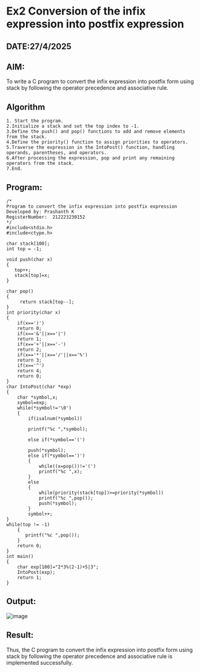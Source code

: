 # Ex2 Conversion of the infix expression into postfix expression
## DATE:27/4/2025
## AIM:
To write a C program to convert the infix expression into postfix form using stack by following the operator precedence and associative rule.

## Algorithm
```
1. Start the program.
2.Initialize a stack and set the top index to -1.
3.Define the push() and pop() functions to add and remove elements from the stack.
4.Define the priority() function to assign priorities to operators.
5.Traverse the expression in the IntoPost() function, handling operands, parentheses, and operators.
6.After processing the expression, pop and print any remaining operators from the stack.
7.End.
  ```

## Program:
```
/*
Program to convert the infix expression into postfix expression
Developed by: Prashanth K
RegisterNumber:  212223230152
*/
#include<stdio.h>
#include<ctype.h>

char stack[100];
int top = -1;

void push(char x)
{
   top++;
   stack[top]=x;
}

char pop()
{
     return stack[top--];
}
int priority(char x)
{
    if(x==')')
    return 0;
    if(x=='&'||x=='|')
    return 1;
    if(x=='+'||x=='-')
    return 2;
    if(x=='*'||x=='/'||x=='%')
    return 3;
    if(x=='^')
    return 4;
    return 0;
}
char IntoPost(char *exp)
{
    char *symbol,x;
    symbol=exp;
    while(*symbol!='\0')
    {
        if(isalnum(*symbol))
        
        printf("%c ",*symbol);
        
        else if(*symbol=='(')
        
        push(*symbol);
        else if(*symbol==')')
        {
            while((x=pop())!='(')
            printf("%c ",x);
        }
        else
        {
            while(priority(stack[top])>=priority(*symbol))
            printf("%c ",pop());
            push(*symbol);
        }
        symbol++;   
}
while(top != -1)
    {
       printf("%c ",pop());
    }
    return 0;
}
int main()
{
    char exp[100]="2*3%(2-1)+5|3";
    IntoPost(exp);
    return 1;
}
```

## Output:

![image](https://github.com/user-attachments/assets/75926b46-584f-400b-8686-3f3534561757)


## Result:
Thus, the C program to convert the infix expression into postfix form using stack by following the operator precedence and associative rule is implemented successfully.
